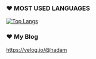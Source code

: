 ### ❤ MOST USED LANGUAGES
[![Top Langs](https://github-readme-stats.vercel.app/api/top-langs/?username=cho-hadam&layout=compact)](https://github.com/anuraghazra/github-readme-stats)
   
### ❤ My Blog
<https://velog.io/@hadam>
   
